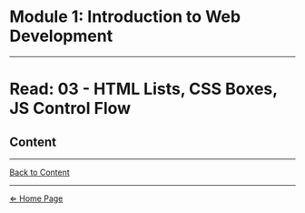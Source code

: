 # Module 1: Introduction to Web Development

***

# Read: 03 - HTML Lists, CSS Boxes, JS Control Flow

## Content

***

[Back to Content](#content)

***

[⇐ Home Page](../README.md)